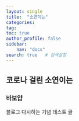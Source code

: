 ```yaml
---
layout: single
title:  "소연이는"
categories: 
tag: 
toc: true
author_profile: false
sidebar:
    nav: "docs"
search: true   # 검색설정
---
```


## 코로나 걸린 소연이는

### 바보얍
블로그 다시하는 기념 테스트 글
